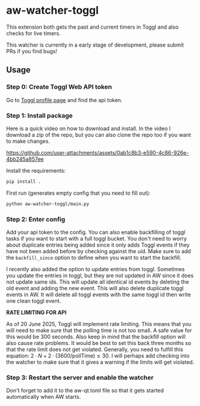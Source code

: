 aw-watcher-toggl
==================

This extension both gets the past and current timers in Toggl and also checks for live timers.

This watcher is currently in a early stage of development, please submit PRs if you find bugs!


## Usage

### Step 0: Create Toggl Web API token

Go to [Toggl profile page](https://track.toggl.com/profile) and find the api token.

### Step 1: Install package

Here is a quick video on how to download and install. In the video I download a zip of the repo, but you can also clone the repo too if you want to make changes. 

https://github.com/user-attachments/assets/0ab1c8b3-e590-4c86-926e-4bb245a857ee

Install the requirements:

```sh
pip install .
```

First run (generates empty config that you need to fill out):
```sh
python aw-watcher-toggl/main.py
```

### Step 2: Enter config

Add your api token to the config. You can also enable backfilling of toggl tasks if you want to start with a full toggl bucket. You don't need to worry about duplicate entries being added since it only adds Toggl events if they have not been added before by checking against the uid. Make sure to add the `backfill_since` option to define when you want to start the backfill. 

I recently also added the option to update entries from toggl. Sometimes you update the entries in toggl, but they are not updated in AW since it does not update same ids. This will update all identical id events by deleting the old event and adding the new event. This will also delete duplicate toggl events in AW. It will delete all toggl events with the same toggl id then write one clean toggl event.

**RATE LIMITING FOR API**

As of 20 June 2025, Toggl will implement rate limiting. This means that you will need to make sure that the polling time is not too small. A safe value for this would be 300 seconds. Also keep in mind that the backfill option will also cause rate problems. It would be best to set this back three months so that the rate limit does not get violated. Generally, you need to fulfill this equation: $2·N + 2·(3600/\text{pollTime}) ≤ 30$. I will perhaps add checking into the watcher to make sure that it gives a warning if the limits will get violated.  


### Step 3: Restart the server and enable the watcher

Don't forget to add it to the aw-qt.toml file so that it gets started automatically when AW starts. 



